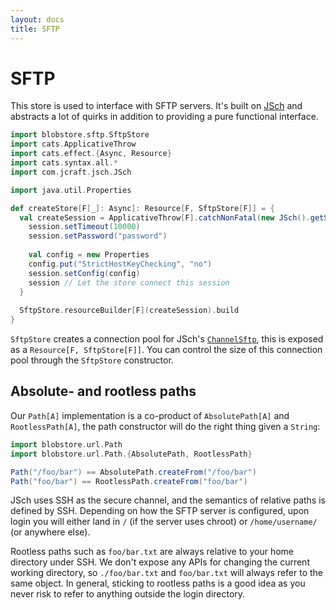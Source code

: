 ```yaml
---
layout: docs
title: SFTP
---
```


# SFTP

This store is used to interface with SFTP servers. It's built on [JSch](http://www.jcraft.com/jsch/) and abstracts a lot of quirks in addition to providing a pure functional interface.

```scala mdoc:silent
import blobstore.sftp.SftpStore
import cats.ApplicativeThrow
import cats.effect.{Async, Resource}
import cats.syntax.all.*
import com.jcraft.jsch.JSch

import java.util.Properties

def createStore[F[_]: Async]: Resource[F, SftpStore[F]] = {
  val createSession = ApplicativeThrow[F].catchNonFatal(new JSch().getSession("username", "host")).map { session =>
    session.setTimeout(10000)
    session.setPassword("password")
 
    val config = new Properties
    config.put("StrictHostKeyChecking", "no")
    session.setConfig(config)
    session // Let the store connect this session
  }
  
  SftpStore.resourceBuilder[F](createSession).build
}
```

`SftpStore` creates a connection pool for JSch's [`ChannelSftp`](https://epaul.github.io/jsch-documentation/javadoc/com/jcraft/jsch/ChannelSftp.html), this is exposed as a `Resource[F, SftpStore[F]]`. You can control the size of this connection pool through the `SftpStore` constructor.

## Absolute- and rootless paths

Our `Path[A]` implementation is a co-product of `AbsolutePath[A]` and `RootlessPath[A]`,  the path constructor will do the right thing given a `String`:

```scala mdoc
import blobstore.url.Path
import blobstore.url.Path.{AbsolutePath, RootlessPath}

Path("/foo/bar") == AbsolutePath.createFrom("/foo/bar")
Path("foo/bar") == RootlessPath.createFrom("foo/bar")
```

JSch uses SSH as the secure channel, and the semantics of relative paths is defined by SSH. Depending on how the SFTP server is configured, upon login you will either land in `/` (if the server uses chroot) or `/home/username/` (or anywhere else).

Rootless paths such as `foo/bar.txt` are always relative to your home directory under SSH. We don't expose any APIs for changing the current working directory, so `./foo/bar.txt` and `foo/bar.txt` will always refer to the same object. In general, sticking to rootless paths is a good idea as you never risk to refer to anything outside the login directory. 